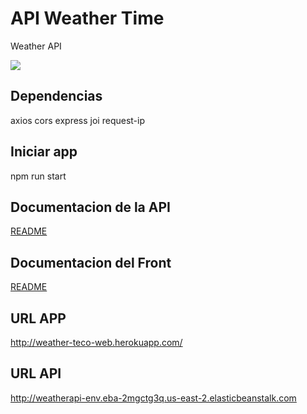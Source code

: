 # API Weather Time

Weather API

<img src="https://avatars.githubusercontent.com/u/8603161?s=400&u=97c491cad28381f2806e6271bb1013adab38208f&v=4">

## Dependencias

  axios
  cors
  express
  joi
  request-ip

## Iniciar app

  npm run start

## Documentacion de la API

<a target="_blank" href="https://github.com/errrTote/weather-api">README</a>

## Documentacion del Front

<a target="_blank" href="https://github.com/errrTote/weather-web">README</a>

## URL APP

<a target="_blank" href="http://weather-teco-web.herokuapp.com/">http://weather-teco-web.herokuapp.com/</a>

## URL API

http://weatherapi-env.eba-2mgctg3q.us-east-2.elasticbeanstalk.com
